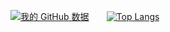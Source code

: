 [![我的 GitHub 数据](https://github-readme-stats.vercel.app/api?username=madaoCN&show_icons=true)]()&emsp;&emsp;[![Top Langs](https://github-readme-stats.vercel.app/api/top-langs/?username=madaoCN&layout=compact)](https://github.com/anuraghazra/github-readme-stats)
<!--
**madaoCN/madaoCN** is a ✨ _special_ ✨ repository because its `README.md` (this file) appears on your GitHub profile.

Here are some ideas to get you started:

- 🔭 I’m currently working on ...
- 🌱 I’m currently learning ...
- 👯 I’m looking to collaborate on ...
- 🤔 I’m looking for help with ...
- 💬 Ask me about ...
- 📫 How to reach me: ...
- 😄 Pronouns: ...
- ⚡ Fun fact: ...
-->
